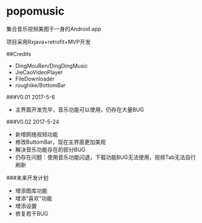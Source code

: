 # popomusic

  集合音乐视频美图于一身的Android app

  项目采用Rxjava+retrofit+MVP开发

##Credits
 - DingMouRen/DingDingMusic
 - JieCaoVideoPlayer
 - FileDownloader
 - roughike/BottomBar
 
###V0.01 2017-5-6

 - 主界面开发完毕，音乐功能可以使用，仍存在大量BUG

###V0.02 2017-5-24

 - 新增网络视频功能
 - 修改ButtomBar，现在主界面更加美观
 - 解决音乐功能存在的部分BUG
 - 仍存在问题：使用音乐功能闪退，下载功能BUG无法使用，视频Tab无法自行刷新

###未来开发计划

  - 增添图库功能
  - 增添“喜欢”功能
  - 增添设置
  -	修复若干BUG


